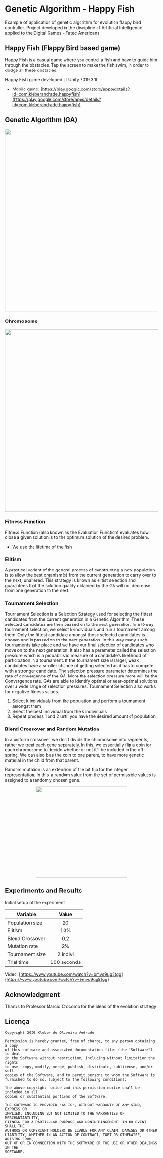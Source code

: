 # Genetic Algorithm - Happy Fish

Example of application of genetic algorithm for evolution flappy bird controller. Project developed in the discipline of Artificial Intelligence applied to the Digital Games - Fatec Americana

## Happy Fish (Flappy Bird based game)

Happy Fish is a casual game where you control a fish and have to guide him through the obstacles. Tap the screen to make the fish swim, in order to dodge all these obstacles.

Happy Fish game developed at Unity 2019.3.10

-   Mobile game: [https://play.google.com/store/apps/details?id=com.kleberandrade.happyfish](https://play.google.com/store/apps/details?id=com.kleberandrade.happyfish)

## Genetic Algorithm (GA)

<p align="center">
  <img src="https://github.com/kleberandrade/evolve-happy-fish-unity/blob/master/Figures/algorithm.png" width="600"/>
</p>

### Chromosome

<p align="center">
  <img src="https://github.com/kleberandrade/evolve-happy-fish-unity/blob/master/Figures/chromosome.png" width="600"/>
</p>

### Fitness Function

Fitness Function (also known as the Evaluation Function) evaluates how close a given solution is to the optimum solution of the desired problem.

-   We use the lifetime of the fish

### Elitism

A practical variant of the general process of constructing a new population is to allow the best organism(s) from the current generation to carry over to the next, unaltered. This strategy is known as elitist selection and guarantees that the solution quality obtained by the GA will not decrease from one generation to the next.

### Tournament Selection

Tournament Selection is a Selection Strategy used for selecting the fittest candidates from the current generation in a Genetic Algorithm. These selected candidates are then passed on to the next generation. In a K-way tournament selection, we select k-individuals and run a tournament among them. Only the fittest candidate amongst those selected candidates is chosen and is passed on to the next generation. In this way many such tournaments take place and we have our final selection of candidates who move on to the next generation. It also has a parameter called the selection pressure which is a probabilistic measure of a candidate’s likelihood of participation in a tournament. If the tournament size is larger, weak candidates have a smaller chance of getting selected as it has to compete with a stronger candidate. The selection pressure parameter determines the rate of convergence of the GA. More the selection pressure more will be the Convergence rate. GAs are able to identify optimal or near-optimal solutions over a wide range of selection pressures. Tournament Selection also works for negative fitness values.

1.  Select k individuals from the population and perform a tournament amongst them
2.  Select the best individual from the k individuals
3.  Repeat process 1 and 2 until you have the desired amount of population

### Blend Crossover and Random Mutation

In a uniform crossover, we don’t divide the chromosome into segments, rather we treat each gene separately. In this, we essentially flip a coin for each chromosome to decide whether or not it’ll be included in the off-spring. We can also bias the coin to one parent, to have more genetic material in the child from that parent.

Random mutation is an extension of the bit flip for the integer representation. In this, a random value from the set of permissible values is assigned to a randomly chosen gene.

<p align="center">
  <img src="https://github.com/kleberandrade/evolve-happy-fish-unity/blob/master/Figures/operators.png" width="300"/>
</p>

## Experiments and Results

Initial setup of the experiment

| Variable         	              | Value |
|------------------	              |:-----:|
| Population size  	              |  20   |
| Elitism          	              |  10%   |
| Blend Crossover    	          |  0,2  |
| Mutation rate    	              |   2%  |
| Tournament size  	              |   2 indivi  |
| Trial time      	              |   100 seconds |

Video: [https://www.youtube.com/watch?v=bmvs9ugStgg](https://www.youtube.com/watch?v=bmvs9ugStgg)

## Acknowledgment

Thanks to Professor Marcio Crocomo for the ideas of the evolution strategy

## Licença

    Copyright 2020 Kleber de Oliveira Andrade
    
    Permission is hereby granted, free of charge, to any person obtaining a copy
    of this software and associated documentation files (the "Software"), to deal
    in the Software without restriction, including without limitation the rights
    to use, copy, modify, merge, publish, distribute, sublicense, and/or sell
    copies of the Software, and to permit persons to whom the Software is
    furnished to do so, subject to the following conditions:
    
    The above copyright notice and this permission notice shall be included in all
    copies or substantial portions of the Software.
    
    THE SOFTWARE IS PROVIDED "AS IS", WITHOUT WARRANTY OF ANY KIND, EXPRESS OR
    IMPLIED, INCLUDING BUT NOT LIMITED TO THE WARRANTIES OF MERCHANTABILITY,
    FITNESS FOR A PARTICULAR PURPOSE AND NONINFRINGEMENT. IN NO EVENT SHALL THE
    AUTHORS OR COPYRIGHT HOLDERS BE LIABLE FOR ANY CLAIM, DAMAGES OR OTHER
    LIABILITY, WHETHER IN AN ACTION OF CONTRACT, TORT OR OTHERWISE, ARISING FROM,
    OUT OF OR IN CONNECTION WITH THE SOFTWARE OR THE USE OR OTHER DEALINGS IN THE
    SOFTWARE.

